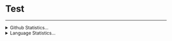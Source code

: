 # Test
<hr>
<details>
  <summary>Github Statistics...</summary>
    <p allign="center">
      <img src="https://github-readme-stats.vercel.app/api?username=NortonV&theme=blue-green" allign = "center">
    </p>
</details>
<details>
  <summary>Language Statistics...</summary>
    <p allign="center">
      <img src="https://wakatime.com/share/@b378d2d4-52d5-4f37-bf7f-f9b557a02c75/f3354a9f-4ea5-4d7a-bcbd-ae11282c61e7.svg" style="width:500px;">
    </p>
</details>


  

